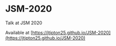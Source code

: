 # JSM-2020
Talk at JSM 2020

Available at [https://jtipton25.github.io/JSM-2020](https://jtipton25.github.io/JSM-2020)
